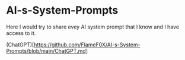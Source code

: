 # AI-s-System-Prompts

Here I would try to share evey AI system prompt that I know and I have access to it.

(ChatGPT)[https://github.com/FlameF0X/AI-s-System-Prompts/blob/main/ChatGPT.md]